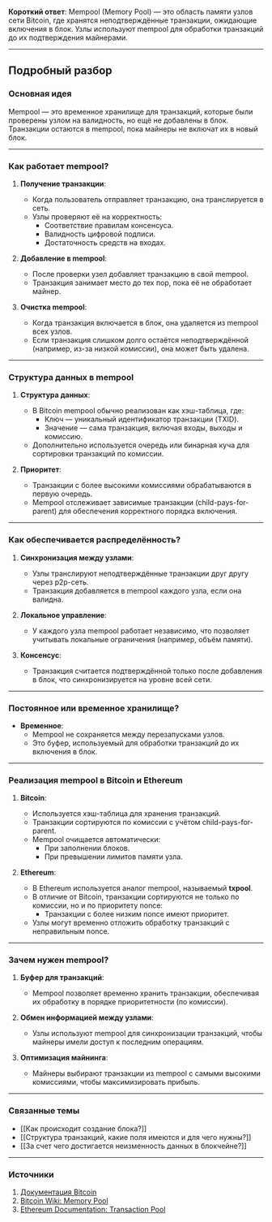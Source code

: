 
**Короткий ответ**: Mempool (Memory Pool) — это область памяти узлов сети Bitcoin, где хранятся неподтверждённые транзакции, ожидающие включения в блок. Узлы используют mempool для обработки транзакций до их подтверждения майнерами.

---

## Подробный разбор

### Основная идея
Mempool — это временное хранилище для транзакций, которые были проверены узлом на валидность, но ещё не добавлены в блок. Транзакции остаются в mempool, пока майнеры не включат их в новый блок.

---

### Как работает mempool?

1. **Получение транзакции**:
   - Когда пользователь отправляет транзакцию, она транслируется в сеть.
   - Узлы проверяют её на корректность:
     - Соответствие правилам консенсуса.
     - Валидность цифровой подписи.
     - Достаточность средств на входах.

2. **Добавление в mempool**:
   - После проверки узел добавляет транзакцию в свой mempool.
   - Транзакция занимает место до тех пор, пока её не обработает майнер.

3. **Очистка mempool**:
   - Когда транзакция включается в блок, она удаляется из mempool всех узлов.
   - Если транзакция слишком долго остаётся неподтверждённой (например, из-за низкой комиссии), она может быть удалена.

---

### Структура данных в mempool
1. **Структура данных**:
   - В Bitcoin mempool обычно реализован как хэш-таблица, где:
     - Ключ — уникальный идентификатор транзакции (TXID).
     - Значение — сама транзакция, включая входы, выходы и комиссию.
   - Дополнительно используется очередь или бинарная куча для сортировки транзакций по комиссии.

2. **Приоритет**:
   - Транзакции с более высокими комиссиями обрабатываются в первую очередь.
   - Mempool отслеживает зависимые транзакции (child-pays-for-parent) для обеспечения корректного порядка включения.

---

### Как обеспечивается распределённость?
1. **Синхронизация между узлами**:
   - Узлы транслируют неподтверждённые транзакции друг другу через p2p-сеть.
   - Транзакция добавляется в mempool каждого узла, если она валидна.

2. **Локальное управление**:
   - У каждого узла mempool работает независимо, что позволяет учитывать локальные ограничения (например, объём памяти).

3. **Консенсус**:
   - Транзакция считается подтверждённой только после добавления в блок, что синхронизируется на уровне всей сети.

---

### Постоянное или временное хранилище?
- **Временное**:
   - Mempool не сохраняется между перезапусками узлов.
   - Это буфер, используемый для обработки транзакций до их включения в блок.

---

### Реализация mempool в Bitcoin и Ethereum

1. **Bitcoin**:
   - Используется хэш-таблица для хранения транзакций.
   - Транзакции сортируются по комиссии с учётом child-pays-for-parent.
   - Mempool очищается автоматически:
     - При заполнении блоков.
     - При превышении лимитов памяти узла.

2. **Ethereum**:
   - В Ethereum используется аналог mempool, называемый **txpool**.
   - В отличие от Bitcoin, транзакции сортируются не только по комиссии, но и по приоритету nonce:
     - Транзакции с более низким nonce имеют приоритет.
   - Узлы могут временно отложить обработку транзакций с неправильным nonce.

---

### Зачем нужен mempool?
1. **Буфер для транзакций**:
   - Mempool позволяет временно хранить транзакции, обеспечивая их обработку в порядке приоритетности (по комиссии).

2. **Обмен информацией между узлами**:
   - Узлы используют mempool для синхронизации транзакций, чтобы майнеры имели доступ к последним операциям.

3. **Оптимизация майнинга**:
   - Майнеры выбирают транзакции из mempool с самыми высокими комиссиями, чтобы максимизировать прибыль.

---

### Связанные темы
- [[Как происходит создание блока?]]
- [[Структура транзакций, какие поля имеются и для чего нужны?]]
- [[За счет чего достигается неизменность данных в блокчейне?]]

---

### Источники
1. [Документация Bitcoin](https://bitcoin.org/en/developer-guide#block-chain-overview)
2. [Bitcoin Wiki: Memory Pool](https://en.bitcoin.it/wiki/Mempool)
3. [Ethereum Documentation: Transaction Pool](https://ethereum.org/en/developers/docs/transactions/)